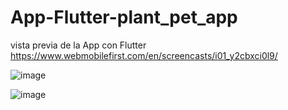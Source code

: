 # App-Flutter-plant_pet_app

vista previa de la App con Flutter  https://www.webmobilefirst.com/en/screencasts/i01_y2cbxci0l9/

![image](https://github.com/user-attachments/assets/ed7d45f8-15db-442e-912d-d5342941299f)

![image](https://github.com/user-attachments/assets/78464281-4d79-438c-bc2c-5086b5ea4355)

